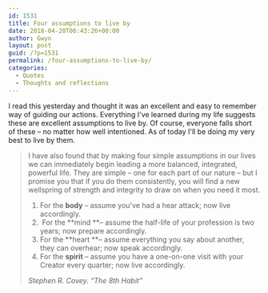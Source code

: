 ```yaml
---
id: 1531
title: Four assumptions to live by
date: 2018-04-20T06:43:26+00:00
author: Gwyn
layout: post
guid: /?p=1531
permalink: /four-assumptions-to-live-by/
categories:
  - Quotes
  - Thoughts and reflections
---
```

I read this yesterday and thought it was an excellent and easy to remember way of guiding our actions. Everything I've learned during my life suggests these are excellent assumptions to live by. Of course, everyone falls short of these &#8211; no matter how well intentioned. As of today I'll be doing my very best to live by them.

> I have also found that by making four simple assumptions in our lives we can immediately begin leading a more balanced, integrated, powerful life. They are simple &#8211; one for each part of our nature &#8211; but I promise you that if you do them consistently, you will find a new wellspring of strength and integrity to draw on when you need it most.
> 
>   1. For the **body** &#8211; assume you've had a hear attack; now live accordingly.
>   2.  For the **mind **&#8211; assume the half-life of your profession is two years; now prepare accordingly.
>   3. For the **heart **&#8211; assume everything you say about another, they can overhear; now speak accordingly.
>   4. For the **spirit** &#8211; assume you have a one-on-one visit with your Creator every quarter; now live accordingly.
> 
> <cite>Stephen R. Covey. “The 8th Habit”</cite>